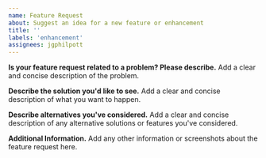 ```yaml
---
name: Feature Request
about: Suggest an idea for a new feature or enhancement
title: ''
labels: 'enhancement'
assignees: jgphilpott
---
```


**Is your feature request related to a problem? Please describe.**
Add a clear and concise description of the problem.

**Describe the solution you'd like to see.**
Add a clear and concise description of what you want to happen.

**Describe alternatives you've considered.**
Add a clear and concise description of any alternative solutions or features you've considered.

**Additional Information.**
Add any other information or screenshots about the feature request here.